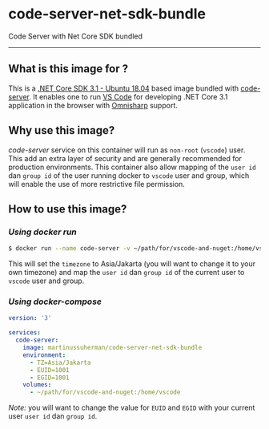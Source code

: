 # code-server-net-sdk-bundle
Code Server with Net Core SDK bundled

---

## What is this image for ?

This is a [.NET Core SDK 3.1 - Ubuntu 18.04](https://hub.docker.com/_/microsoft-dotnet-core-sdk/) based image bundled with [code-server](https://github.com/cdr/code-server/). It enables one to run [VS Code](https://code.visualstudio.com/) for developing .NET Core 3.1 application in the browser with [Omnisharp](https://github.com/OmniSharp/omnisharp-roslyn) support.

## Why use this image?

*code-server* service on this container will run as `non-root` (`vscode`) user. This add an extra layer of security and are generally recommended for production environments. This container also allow mapping of the `user id` dan `group id` of the user running docker to `vscode` user and group, which will enable the use of more restrictive file permission.

## How to use this image?

### *Using docker run*

```bash
$ docker run --name code-server -v ~/path/for/vscode-and-nuget:/home/vscode -e TZ=Asia/Jakarta -e EUID=$(id -u) -e EGID=$(id -g) martinussuherman/code-server-net-sdk-bundle
```
This will set the `timezone` to Asia/Jakarta (you will want to change it to your own timezone) and map the `user id` dan `group id` of the current user to `vscode` user and group.

### *Using docker-compose*

```yaml
version: '3'

services:
  code-server:
    image: martinussuherman/code-server-net-sdk-bundle
    environment:
      - TZ=Asia/Jakarta
      - EUID=1001
      - EGID=1001
    volumes:
      - ~/path/for/vscode-and-nuget:/home/vscode
```

*Note:* you will want to change the value for `EUID` and `EGID` with your current user `user id` dan `group id`.
